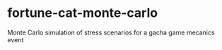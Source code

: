 # fortune-cat-monte-carlo
Monte Carlo simulation of stress scenarios for a gacha game mecanics event
